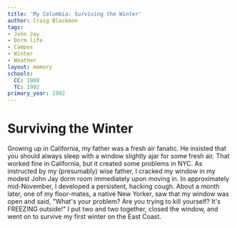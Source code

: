 ```yaml
---
title: 'My Columbia: Surviving the Winter'
author: Craig Blackmon
tags:
- John Jay
- Dorm life
- Campus
- Winter
- Weather
layout: memory
schools:
  CC: 1988
  TC: 1992
primary_year: 1992
---
```

# Surviving the Winter

Growing up in California, my father was a fresh air fanatic.  He insisted that you should always sleep with a window slightly ajar for some fresh air.  That worked fine in California, but it created some problems in NYC.  As instructed by my (presumably) wise father, I cracked my window in my modest John Jay dorm room immediately upon moving in.  In approximately mid-November, I developed a persistent, hacking cough.  About a month later, one of my floor-mates, a native New Yorker, saw that my window was open and said, "What's your problem?  Are you trying to kill yourself?  It's FREEZING outside!"  I put two and two together, closed the window, and went on to survive my first winter on the East Coast.

